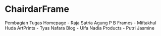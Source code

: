 # ChairdarFrame

Pembagian Tugas
Homepage - Raja Satria Agung P B
Frames - Miftakhul Huda
ArtPrints - Tyas Nafara
Blog - Ulfa Nadia
Products - Putri Jasmine
